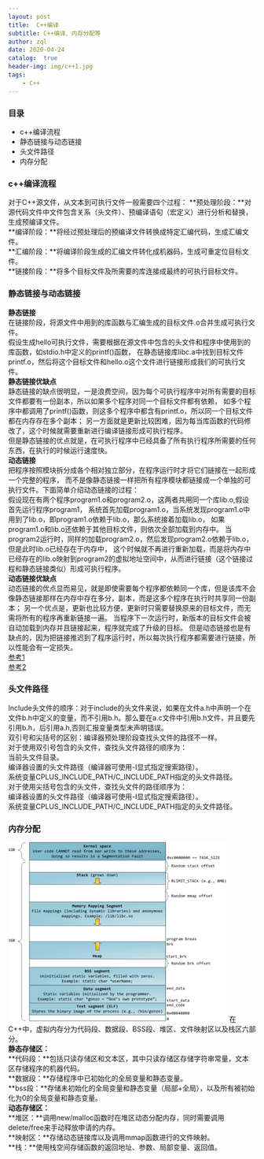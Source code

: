 ```yaml
---
layout: post
title:  C++编译
subtitle: C++编译、内存分配等
author: zql
date: 2020-04-24
catalog:  true
header-img: img/c++1.jpg
tags:
    - C++
---
```

### 目录
 - c++编译流程
 - 静态链接与动态链接
 - 头文件路径
 - 内存分配
### c++编译流程
对于C++源文件，从文本到可执行文件一般需要四个过程：
**预处理阶段：**对源代码文件中文件包含关系（头文件）、预编译语句（宏定义）进行分析和替换，生成预编译文件。  
**编译阶段：**将经过预处理后的预编译文件转换成特定汇编代码，生成汇编文件。  
**汇编阶段：**将编译阶段生成的汇编文件转化成机器码，生成可重定位目标文件。  
**链接阶段：**将多个目标文件及所需要的库连接成最终的可执行目标文件。  
### 静态链接与动态链接  
**静态链接**  
在链接阶段，将源文件中用到的库函数与汇编生成的目标文件.o合并生成可执行文件。  
假设生成hello可执行文件，需要根据在源文件中包含的头文件和程序中使用到的库函数，如stdio.h中定义的printf()函数，
在静态链接库libc.a中找到目标文件printf.o，然后将这个目标文件和hello.o这个文件进行链接形成我们的可执行文件。  
**静态链接优缺点**  
静态链接的缺点很明显，一是浪费空间，因为每个可执行程序中对所有需要的目标文件都要有一份副本，所以如果多个程序对同一个目标文件都有依赖，
如多个程序中都调用了printf()函数，则这多个程序中都含有printf.o，所以同一个目标文件都在内存存在多个副本；
另一方面就是更新比较困难，因为每当库函数的代码修改了，这个时候就需要重新进行编译链接形成可执行程序。  
但是静态链接的优点就是，在可执行程序中已经具备了所有执行程序所需要的任何东西，在执行的时候运行速度快。  
**动态链接**  
把程序按照模块拆分成各个相对独立部分，在程序运行时才将它们链接在一起形成一个完整的程序，
而不是像静态链接一样把所有程序模块都链接成一个单独的可执行文件。下面简单介绍动态链接的过程：  
假设现在有两个程序program1.o和program2.o，这两者共用同一个库lib.o,假设首先运行程序program1，
系统首先加载program1.o，当系统发现program1.o中用到了lib.o，即program1.o依赖于lib.o，那么系统接着加载lib.o，
如果program1.o和lib.o还依赖于其他目标文件，则依次全部加载到内存中。
当program2运行时，同样的加载program2.o，然后发现program2.o依赖于lib.o，但是此时lib.o已经存在于内存中，
这个时候就不再进行重新加载，而是将内存中已经存在的lib.o映射到program2的虚拟地址空间中，从而进行链接（这个链接过程和静态链接类似）形成可执行程序。  
**动态链接优缺点**  
动态链接的优点显而易见，就是即使需要每个程序都依赖同一个库，但是该库不会像静态链接那样在内存中存在多分，副本，而是这多个程序在执行时共享同一份副本；
另一个优点是，更新也比较方便，更新时只需要替换原来的目标文件，而无需将所有的程序再重新链接一遍。
当程序下一次运行时，新版本的目标文件会被自动加载到内存并且链接起来，程序就完成了升级的目标。
但是动态链接也是有缺点的，因为把链接推迟到了程序运行时，所以每次执行程序都需要进行链接，所以性能会有一定损失。  
[参考1](https://blog.csdn.net/kang___xi/article/details/80210717)  
[参考2](https://www.cnblogs.com/52php/p/5681711.html)
### 头文件路径
Include头文件的顺序：对于include的头文件来说，如果在文件a.h中声明一个在文件b.h中定义的变量，而不引用b.h。那么要在a.c文件中引用b.h文件，并且要先引用b.h，后引用a.h,否则汇报变量类型未声明错误。  
双引号和尖括号的区别：编译器预处理阶段查找头文件的路径不一样。  
对于使用双引号包含的头文件，查找头文件路径的顺序为：  
当前头文件目录。  
编译器设置的头文件路径（编译器可使用-I显式指定搜索路径）。  
系统变量CPLUS_INCLUDE_PATH/C_INCLUDE_PATH指定的头文件路径。  
对于使用尖括号包含的头文件，查找头文件的路径顺序为：  
编译器设置的头文件路径（编译器可使用-I显式指定搜索路径）。  
系统变量CPLUS_INCLUDE_PATH/C_INCLUDE_PATH指定的头文件路径。  
 ### 内存分配  
 ![avatar](/img/c++_memory.png)
在C++中，虚拟内存分为代码段、数据段、BSS段、堆区、文件映射区以及栈区六部分。  
**静态存储区：**  
**代码段：**包括只读存储区和文本区，其中只读存储区存储字符串常量，文本区存储程序的机器代码。  
**数据段：**存储程序中已初始化的全局变量和静态变量。  
**bss段：**存储未初始化的全局变量和静态变量（局部+全局），以及所有被初始化为0的全局变量和静态变量。  
**动态存储区：**  
**堆区：**调用new/malloc函数时在堆区动态分配内存，同时需要调用delete/free来手动释放申请的内存。  
**映射区：**存储动态链接库以及调用mmap函数进行的文件映射。  
**栈：**使用栈空间存储函数的返回地址、参数、局部变量、返回值。  


